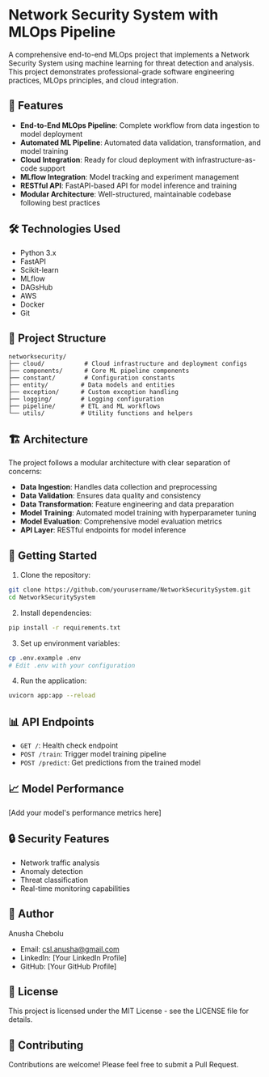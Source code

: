 # Network Security System with MLOps Pipeline

A comprehensive end-to-end MLOps project that implements a Network Security System using machine learning for threat detection and analysis. This project demonstrates professional-grade software engineering practices, MLOps principles, and cloud integration.

## 🚀 Features

- **End-to-End MLOps Pipeline**: Complete workflow from data ingestion to model deployment
- **Automated ML Pipeline**: Automated data validation, transformation, and model training
- **Cloud Integration**: Ready for cloud deployment with infrastructure-as-code support
- **MLflow Integration**: Model tracking and experiment management
- **RESTful API**: FastAPI-based API for model inference and training
- **Modular Architecture**: Well-structured, maintainable codebase following best practices

## 🛠️ Technologies Used

- Python 3.x
- FastAPI
- Scikit-learn
- MLflow
- DAGsHub
- AWS
- Docker
- Git

## 📁 Project Structure

```
networksecurity/
├── cloud/           # Cloud infrastructure and deployment configs
├── components/      # Core ML pipeline components
├── constant/        # Configuration constants
├── entity/         # Data models and entities
├── exception/      # Custom exception handling
├── logging/        # Logging configuration
├── pipeline/       # ETL and ML workflows
└── utils/          # Utility functions and helpers
```

## 🏗️ Architecture

The project follows a modular architecture with clear separation of concerns:

- **Data Ingestion**: Handles data collection and preprocessing
- **Data Validation**: Ensures data quality and consistency
- **Data Transformation**: Feature engineering and data preparation
- **Model Training**: Automated model training with hyperparameter tuning
- **Model Evaluation**: Comprehensive model evaluation metrics
- **API Layer**: RESTful endpoints for model inference

## 🚀 Getting Started

1. Clone the repository:
```bash
git clone https://github.com/yourusername/NetworkSecuritySystem.git
cd NetworkSecuritySystem
```

2. Install dependencies:
```bash
pip install -r requirements.txt
```

3. Set up environment variables:
```bash
cp .env.example .env
# Edit .env with your configuration
```

4. Run the application:
```bash
uvicorn app:app --reload
```

## 📊 API Endpoints

- `GET /`: Health check endpoint
- `POST /train`: Trigger model training pipeline
- `POST /predict`: Get predictions from the trained model

## 📈 Model Performance

[Add your model's performance metrics here]

## 🔒 Security Features

- Network traffic analysis
- Anomaly detection
- Threat classification
- Real-time monitoring capabilities

## 👤 Author

Anusha Chebolu
- Email: csl.anusha@gmail.com
- LinkedIn: [Your LinkedIn Profile]
- GitHub: [Your GitHub Profile]

## 📝 License

This project is licensed under the MIT License - see the LICENSE file for details.

## 🤝 Contributing

Contributions are welcome! Please feel free to submit a Pull Request.